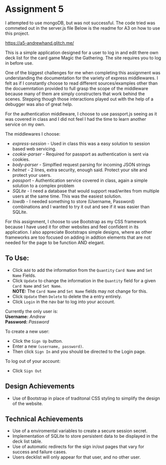 Assignment 5
=================

I attempted to use mongoDB, but was not successful. The code tried was commeted out in the server.js file
Below is the readme for A3 on how to use this project.

https://a5-andrewhand.glitch.me/

This is a simple application designed for a user to log in and edit there own deck list for the card game Magic the Gathering.
The site requires you to log in before use.

One of the biggest challenges for me when completing this assignment was understanding the documentation for the variety of express middlewares.
I felt as if I constantly choose to read different sources/examples other than the docuemntation provided to full grasp the scope of the middleware
because many of them are simply constructers that work behind the scenes. Stepping though those interactions played out with the help of a debugger
was also of great help.

For the authentication middleware, I choose to use passport.js seeing as it was covered in class and I did not feel I had the time to learn another
service on my own.

The middlewares I choose:
- *express-session* - Used in class this was a easy solution to session based web servicing.
- *cookie-parser* - Required for passport as authentication is sent via cookies.
- *body-parser* - Simplfied request parsing for incoming JSON strings 
- *helmet* - 2 lines, extra security, enough said. Protect your site and protect your users.
- *passport* - Authentication service covered in class, again a simple solution to a complex problem
- *SQLite* - I need a database that would support read/writes from multiple users at the same time. This was the easiest solution.
- *lowdb* - I needed something to store (Username, Password) combinations and I wanted to try it out and see if it was easier than SQLite.

For this assignment, I choose to use Bootstrap as my CSS framework because I have used it for other websites and feel confident in its application. 
I also appreciate Bootstraps simple designs, where as other frameworks are too focused on adding in addtion elements that are not needed for the page
to be function AND elegant.

To Use:
------------
- Click `Add` to add the information from the `Quantity` `Card Name` and `Set Name` Fields.
- Click `Update` to change the information in the `Quantity` field for a given `Card Name` and `Set Name`. <br />
  **NOTE:** The `Card Name` and `Set Name` fields may not change for this.
- Click `Update` then `Delete` to delete the a entry entirely.
- Click `Login` in the nav bar to log into your account.

Currently the only user is: <br />
**Username:** *Andrew* <br />
**Password:** *Password*

To create a new user: <br />
- Click the `Sign Up` button. <br />
- Enter a new `(username, password)`. <br />
- Then click `Sign In` and you should be directed to the Login page.

To log out of your account:
- Click `Sign Out`


Design Achievements
------------

- Use of Bootstrap in place of traditonal CSS styling to simplify the design of the website.


Technical Achievements
-------------------
- Use of a enviromental variables to create a secure session secret.
- Implementation of SQLite to store persistent data to be displayed in the deck list table. 
- Use of automatic redirects for the sign in/out pages that vary for success and failure cases.
- Users decklist will only appear for that user, and no other user.
